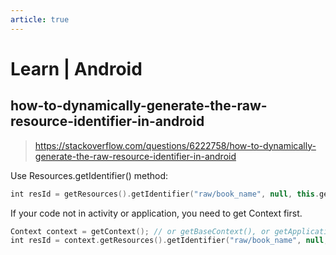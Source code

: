 ```yaml
---
article: true
---
```


# Learn | Android

## how-to-dynamically-generate-the-raw-resource-identifier-in-android

> https://stackoverflow.com/questions/6222758/how-to-dynamically-generate-the-raw-resource-identifier-in-android

Use Resources.getIdentifier() method:
```kotlin
int resId = getResources().getIdentifier("raw/book_name", null, this.getPackageName());

```

If your code not in activity or application, you need to get Context first.
```kotlin
Context context = getContext(); // or getBaseContext(), or getApplicationContext()
int resId = context.getResources().getIdentifier("raw/book_name", null, context.getP
```
